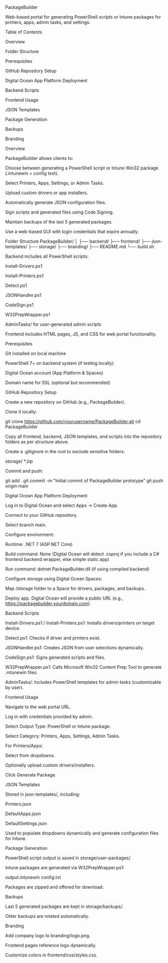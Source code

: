 PackageBuilder

Web-based portal for generating PowerShell scripts or Intune packages for printers, apps, admin tasks, and settings.

Table of Contents

Overview

Folder Structure

Prerequisites

GitHub Repository Setup

Digital Ocean App Platform Deployment

Backend Scripts

Frontend Usage

JSON Templates

Package Generation

Backups

Branding

Overview

PackageBuilder allows clients to:

Choose between generating a PowerShell script or Intune Win32 package (.intunewin + config text).

Select Printers, Apps, Settings, or Admin Tasks.

Upload custom drivers or app installers.

Automatically generate JSON configuration files.

Sign scripts and generated files using Code Signing.

Maintain backups of the last 5 generated packages.

Use a web-based GUI with login credentials that expire annually.

Folder Structure
PackageBuilder/
│
├── backend/
├── frontend/
├── json-templates/
├── storage/
├── branding/
├── README.md
└── build.sh


Backend includes all PowerShell scripts:

Install-Drivers.ps1

Install-Printers.ps1

Detect.ps1

JSONHandler.ps1

CodeSign.ps1

W32PrepWrapper.ps1

AdminTasks/ for user-generated admin scripts

Frontend includes HTML pages, JS, and CSS for web portal functionality.

Prerequisites

Git installed on local machine

PowerShell 7+ on backend system (if testing locally)

Digital Ocean account (App Platform & Spaces)

Domain name for SSL (optional but recommended)

GitHub Repository Setup

Create a new repository on GitHub (e.g., PackageBuilder).

Clone it locally:

git clone https://github.com/yourusername/PackageBuilder.git
cd PackageBuilder


Copy all frontend, backend, JSON templates, and scripts into the repository folders as per structure above.

Create a .gitignore in the root to exclude sensitive folders:

storage/
*.zip


Commit and push:

git add .
git commit -m "Initial commit of PackageBuilder prototype"
git push origin main

Digital Ocean App Platform Deployment

Log in to Digital Ocean and select Apps → Create App.

Connect to your GitHub repository.

Select branch main.

Configure environment:

Runtime: .NET 7 (ASP.NET Core)

Build command: None (Digital Ocean will detect .csproj if you include a C# frontend backend wrapper, else simple static app)

Run command: dotnet PackageBuilder.dll (if using compiled backend)

Configure storage using Digital Ocean Spaces:

Map /storage folder to a Space for drivers, packages, and backups.

Deploy app. Digital Ocean will provide a public URL (e.g., https://packagebuilder.yourdomain.com).

Backend Scripts

Install-Drivers.ps1 / Install-Printers.ps1: Installs drivers/printers on target device.

Detect.ps1: Checks if driver and printers exist.

JSONHandler.ps1: Creates JSON from user selections dynamically.

CodeSign.ps1: Signs generated scripts and files.

W32PrepWrapper.ps1: Calls Microsoft Win32 Content Prep Tool to generate .intunewin files.

AdminTasks/: Includes PowerShell templates for admin tasks (customizable by user).

Frontend Usage

Navigate to the web portal URL.

Log in with credentials provided by admin.

Select Output Type: PowerShell or Intune package.

Select Category: Printers, Apps, Settings, Admin Tasks.

For Printers/Apps:

Select from dropdowns.

Optionally upload custom drivers/installers.

Click Generate Package.

JSON Templates

Stored in json-templates/, including:

Printers.json

DefaultApps.json

DefaultSettings.json

Used to populate dropdowns dynamically and generate configuration files for Intune.

Package Generation

PowerShell script output is saved in storage/user-packages/.

Intune packages are generated via W32PrepWrapper.ps1:

output.intunewin
config.txt


Packages are zipped and offered for download.

Backups

Last 5 generated packages are kept in storage/backups/.

Older backups are rotated automatically.

Branding

Add company logo to branding/logo.png.

Frontend pages reference logo dynamically.

Customize colors in frontend/css/styles.css.